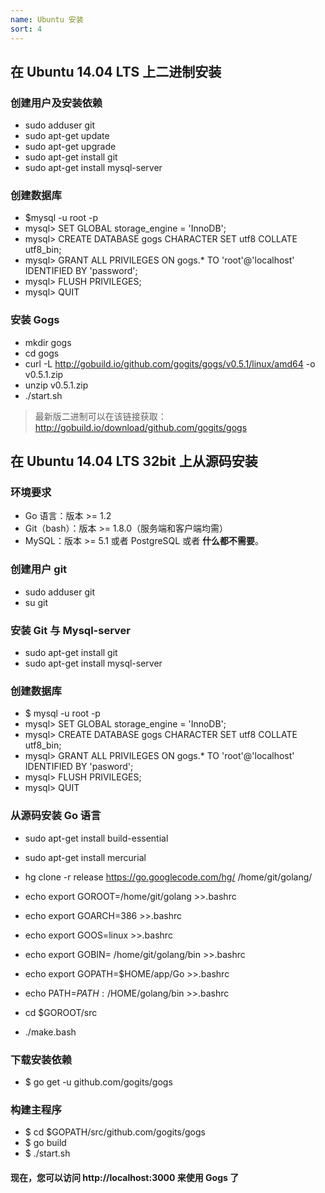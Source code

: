 ```yaml
---
name: Ubuntu 安装
sort: 4
---
```


## 在 Ubuntu 14.04 LTS 上二进制安装

### 创建用户及安装依赖

- sudo adduser git
- sudo apt-get update
- sudo apt-get upgrade
- sudo apt-get install git
- sudo apt-get install mysql-server

### 创建数据库

- $mysql -u root -p
- mysql> SET GLOBAL storage_engine = 'InnoDB';
- mysql> CREATE DATABASE gogs CHARACTER SET utf8 COLLATE utf8_bin;
- mysql> GRANT ALL PRIVILEGES ON gogs.* TO 'root'@'localhost' IDENTIFIED BY 'password';
- mysql> FLUSH PRIVILEGES;
- mysql> QUIT

### 安装 Gogs

- mkdir gogs
- cd gogs
- curl -L http://gobuild.io/github.com/gogits/gogs/v0.5.1/linux/amd64 -o v0.5.1.zip
- unzip v0.5.1.zip
- ./start.sh

> 最新版二进制可以在该链接获取：
> http://gobuild.io/download/github.com/gogits/gogs

## 在 Ubuntu 14.04 LTS 32bit 上从源码安装

### 环境要求

- Go 语言：版本 >= 1.2
- Git（bash）：版本 >= 1.8.0（服务端和客户端均需）
- MySQL：版本 >= 5.1 或者 PostgreSQL 或者 **什么都不需要**。

### 创建用户 git

- sudo adduser git
- su git

### 安装 Git 与 Mysql-server

- sudo apt-get install git
- sudo apt-get install mysql-server

### 创建数据库

- $ mysql -u root -p
- mysql> SET GLOBAL storage_engine = 'InnoDB';
- mysql> CREATE DATABASE gogs CHARACTER SET utf8 COLLATE utf8_bin;
- mysql> GRANT ALL PRIVILEGES ON gogs.* TO 'root'@'localhost' IDENTIFIED BY 'pasword';
- mysql> FLUSH PRIVILEGES;
- mysql> QUIT

### 从源码安装 Go 语言

- sudo apt-get install build-essential 
- sudo apt-get install mercurial
- hg clone -r release https://go.googlecode.com/hg/ /home/git/golang/
 
- echo export GOROOT=/home/git/golang >>.bashrc
- echo export GOARCH=386   >>.bashrc 
- echo export GOOS=linux  >>.bashrc 
- echo export GOBIN= /home/git/golang/bin  >>.bashrc 
- echo export GOPATH=$HOME/app/Go   >>.bashrc 
- echo  PATH=${PATH}: /$HOME/golang/bin  >>.bashrc
- cd $GOROOT/src
- ./make.bash

### 下载安装依赖

- $ go get -u github.com/gogits/gogs

### 构建主程序

- $ cd $GOPATH/src/github.com/gogits/gogs
- $ go build
- $ ./start.sh

#### 现在，您可以访问 http://localhost:3000 来使用 Gogs 了

